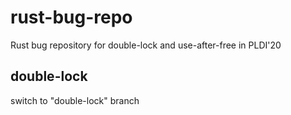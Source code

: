 # rust-bug-repo
Rust bug repository for double-lock and use-after-free in PLDI'20

## double-lock
switch to "double-lock" branch
